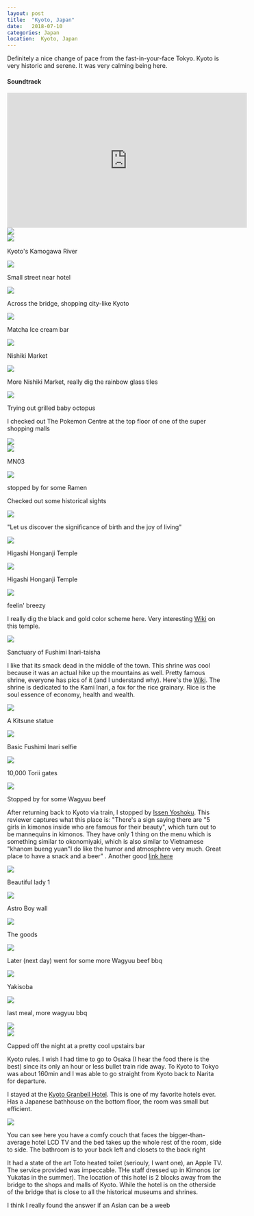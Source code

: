 ```yaml
---
layout: post
title:  "Kyoto, Japan"
date:   2018-07-10
categories: Japan
location:  Kyoto, Japan
---
```


Definitely a nice change of pace from the fast-in-your-face Tokyo. Kyoto is very historic and serene. It was very calming being here. 


<div class="center">
<h4>Soundtrack</h4>
<iframe width="560" height="315" src="https://www.youtube.com/embed/TYRDgd3Tb44" frameborder="0" allow="accelerometer; autoplay; encrypted-media; gyroscope; picture-in-picture" allowfullscreen></iframe>
</div>

<div class="post-image">
<img src="
https://lh3.googleusercontent.com/pGeEjj822zsUWbsNKjlBnaZw-ixsnIH2vjiWWqG-5TbwmKzb00oo_lwrrrz22GC4VOFHV_FW_cM-upM2Y3ZYv2gYybpGaZcEI_5KCpcGCDsaJop9Bzvx9oyIGA2Gg51B9e5bqHOoKHkA4Tc2K5oAWRtqmJK1MUAZUsQj-iwCQ9Q4qfk90ea9uoFX_3Hiwv3M2UudjZmV3d2wnopiSU8nArbG9Zg_XnkZO0jqWX71kazl1IAUWfg-DY7qpxUOeSd3HYphiR40NmjU0BeqB2UYC38VhzoNJomsIvOhU-TntkiF7anhU0S4ZA3JD0cI1k94qg-Hesb-C8cqRDxh8YTmJ-LomdbcpsF2agBeDJ6mKcqiuUqVPNGNNmPjCkDBvVNtb5_fwSJRGaCBkUV4ChJfhy6qAl7uISMltWIFv90CFr8zJR6hhoE28LF-TyID9vBnDZTeQjkahW7OeMQ9n0H3zAyMd8bvAEWzYPS6tpuvBsnDrJOz8wfTi7t27GLJRBP6nI-IbE-vaCs3as4U7BwumwuSKcsoPr1oK7FTjCydE_g5yHBaJcQB_ji_UqIayHYq637rKgQtajN0SjCUM4P-DEqiiXQx5RKl97aGsBpPKjKfqZVsOKGasZ7LMwA36Ham1lUBzRpjXCchw3WwsXQytfbgfN0Ls0hdeB98X_M8qMx0QQ_LSdG5H_VroFMYLTysQrZdflpr6ko0=w1144-h858-no"></div>


<div class="post-image">
<img src="
https://lh3.googleusercontent.com/wIOIvbIKNXxnYwEztk3ZLkGy4tPHB4aZZ9G9WUBNPC-YHhRXhXvVp6tmeUze6GHaVzmnVrumgjLEQpBp7lVoqaUmIL4FuGGfm2V1US3eTNkb0jEwRSz8R4qnISCZiJiyBCdr9ETLMdZmwyQeyZqf9JwHUTI_gFq2F1xls7U0-CdFpzWnSDBzfvPdWmMLUittad9IY5kxUjkegxtxyE5L2ptWFVZyNzkjuRlUkTTrLx81Z9DfoMC8QQ4D_OM1_qRzTapNA0AxzcW2URMikkPWWkXgIF5_3Pi3SoUi4YKlkIXkTIxoAANeGR-4sNwIgWzTubLtwUzgRod6PKoGf62x2EViG2lqHtGj0pzEMNoUflkXiZ6WjM2oAe_FbG-NT8DQBSEQxTHt51LkPvDsisDLEWtAj999-TM5E9dhWijJMPVEq995O2xAX1-gUrFIGy4j2vaE2vX_lLNWj78VCsgyIiq8py-zT7KN2qnL4KMHRF5LKH_gJdIEOxIodyHe7i6APrBVyA9OpuoQwDm8FqJR6zepDoc-kUFIcEQt1WTgMfrqlBbzK06D0lgyQNqWKinWwY6ArIAfG57y8lcAxNYOoYrJ6nAhSuiz9sMz-ZkZkaUp-Fn2E1T8IAuGhbJKRFPh3YqdAChbAZ7lTV1MVJOnQZpxbL0bQZ5elC-aaHy0aTIwBZhaueY4GSod0MDGKKVPZwq7cwjuHxzm=w1144-h858-no
">
<p class="post-image-caption">Kyoto's Kamogawa River</p></div>

<div class="post-image">
<img src="
https://lh3.googleusercontent.com/ngTC-1etyUab7dIlRPM-RZ8dzJiBFdmLQh2PCP2rRk7bjqdozjO48w0pj4RS2xqwojGKhtvp7xf1mL_R3Z1SPYPkTpfZajCuFadfcMAyWYxQRbxZnkL1rL4SSHPkvpWntXGmNo7gJNFeKxf1cNB0Za46T1nNaZnjKyvA7SHUiAR-EbPwYvv4Ne3HroyzoITIkPUCWI5S8GilTizThVsrcjFudkWR0ligF_oVyM8fvDbQ-c_uH8puujD1jpl8s6UHaJAWGJ9eVkGc2OKC4v2JyTPnqEEu695zde1OC6q2lccOOTFOiMlR-k0EgCswrrmisqaiiN7jpS9-yiFpidAUtqPWX2RJzNnYfZNQ1_MYoUHG9cfAlS5fbtkoWMit9-SIFHspDG2jkjVMA0UnZErJutUEvbRqbzs2r2XnOx4nLF_tgXqXyzI787neYCKfi0_aUfWBWLz4Xr5-HnuYKTOUASv4I6JWLdbnFmK8HZORfNCfKgfSSGm4KXxDRo1zEPLJC4O6beooCgWN-xIqqwr-BmoI2aSndeUAzj7urzGEvfOVcfIS13pCVXzmkxR7Xw6ses6s1LArv92vC0VcA_NbkwIdMrHxtIcU9h2jxVheJbT1BykMwpigoO8WT0dSiVzI8FiM1Va3-Z4Z2y8YDDkXerSpfO-7hNRC-9oGHfV9F3B1p0jdXONfUEPrjtXCRaVLx7dqOel1wZwB=w1144-h1526-no
">
<p class="post-image-caption">Small street near hotel</p></div>


<div class="post-image">
<img src="
https://lh3.googleusercontent.com/uSCRM18SHDTEggdqURaJB2Tdx5MQtdmashqkJBObZbY40K0Lo6eY5owXteui1FD46vePHrOSHUTFBx-oIPrE1tAyKwBSgJ6azFAfctTXz0UOIkRII-GoXIAm5GNCOE412-GpFbq6KMWqnYGchwxxu4zs-aW9mUkjf6W99Z5_EBFHByUQ3rulqy-0nd5m4PZYDA4Q6U--iHkvq8x_I5rChtxuU4PA2iiF8pLHdCbSdhcshn00YXde4321LCKkCTWZCvu0bkpMh4oRqyNZvWbtC1mOlROw3jBVTC9brFOGTaGevTtIpYBL1rcIUq6pEB6sHfAhS0jDwXJKM-5lZyR7ehqOsQrB_xdmnqfpYchoj119dphW6d0ZSTpBCuVr_w801VfDe-cSsD9BNVZPl3AeYKdDUDVMVjlvFwrWYBgHBvz0X6269NyxClpCNRDcE_aeCHXduCF8D35nPXUAXF-03ZU89GCINnunc6H5eFJpYetv6EwY9f3YALL2ncSgltFZ3dH4GvgxB76jl6eXrYtuiGzhtGif4Iqv_xtd-6xQ2rgVn8E2z2cgmxFKtnG5PZnqYvNqwg9T4cj6ptbJNBnvYRrw74gOHmW3PqkwavaxJutZ0pjtYAnYf052qBUu_V6MFb0lEb7Q-4MoYMZBSYj8nmxLiEOQ7fhIniBtNxXE7rQW-6bVAh1GOafczPOyzMwvcMSMmrLi23eG=w1144-h858-no
">
<p class="post-image-caption">Across the bridge, shopping city-like Kyoto</p></div>

<div class="post-image">
<img src="
https://lh3.googleusercontent.com/Ve-yyhQgJ5QBk5acjZkHN2xqoqyjaE8wnYBLZqSD60w6KwjqEH5C70MdILuHq7hCQIrUbySup456eROiaabz-0GZktv400egzvGUFpuziQq7GyZYgoou47Razm_jUbQiQKkP5F_TFh5GnGTsD62RSTLvq6B0YYqTCIH2nbHrPURRniQ3v48Bzmq5j3vFSqF7dBcpHX7WpXdbCTHho3wX24H0KdJijTjfsR4QrGO_rIilwe5WWvKT40tLiOCWZJIKmDqNTnz-RY_QLf7hBpUPp4ms4vt2NOP885ybfJZZL63Db0RdwLcHW2Mfbg02g7WoTBQoGkuDcZEKld_9hjjXIw3XoMCh1_CGOAa4wYYKS0XhiCeezmDJN8Lvaia8gS7fMC70haYKv-As9lyxEIYizJDjkCNmMZBJB8CQwK-iTZwVkFsggVgu22JTbs0Cfy8BKmrjKJBhKaPqXNVgwOecWP62oo0E44TZScvWc3WMK8IlVuo7Ab-N_dGDHlIf6QTFU9fiohJqCZ0nq-raXnwQMQch4zeANMQhNe09sjk17_udVHSGx9aOk8V6HLYIntnDd3jwXFR3JFKQIJT4OMoe_q1CQ3YkSzaCRdOn2DCoxXHw5Nu5-bfLTXtQvkhpyoaHO8o5FIj4fvCXnKJLd36Gmdva097OKST_dQW0FpCDO7wWxK80HOJJAIoIFDHQ0bpCbApRf9lmPMtf=w1144-h1526-no">
<p class="post-image-caption">Matcha Ice cream bar</p></div>


<div class="post-image">
<img src="
https://lh3.googleusercontent.com/_5765UYkcoN23wugl2V_QcWihQojrkEpWQHBqoaA_YsQN8yKvfeuuRpJRUkmAlhaPgsULRyCJXUdOafd-yeAxb30xPUMFzbC2KigpSDhzA2uHgd8ViLTJfXU8wpWfN5sc_QkUB3WtIVNf22hzzFJrFTXMKy2wlRTaT5vWo9z8phW3p7FrJXZgYZvkMlfIRLbVdrR9a3tMNhat5JwH4hKEe0brMnSp7xPO3IiR7kfFpddvhup1wIBHSVwe3ib5wHvoo6kOrR-Y54kAxvmbmtIrWuEBDc9VtRfxrEHT4EzQPd_WO9cXXwaP9HShI1QabAmd36RvY0nuKkaP_BIr2ovhMrbJHftHUlorETjOxQN1MgWLq-wQYimJiTfcFR7sHYy_r4O7M7gKmcWfWS6o1lUcIWiw48MGH21GYGA9NH--2v29nGncxV0MIj_4h9Lp0vGaur6x6iL-yiBrc8DaVCVGuQCJJEyBaUyXBOYujVgI28-j_H9qR2zwZ6uJs8iCNc_KRplbhjz6XTDgNqyhhlZcM06KS1GMzMh94rK1sz_YiFnZG6cYizxKn_i3-d_YWBAMKpM10FEO6CaoAoqRidt0H4RBwTUe_BzrRkmap4Ma82NavWWII9wKiDH0hwsCmdwfzMLHzhzCR862y5eTQS2MYx9SUSP0yy_224gAIoit0BqKv7OZBAl3Datfc-Y_fKkDUaQhnjZk_20=w1144-h1526-no
">
<p class="post-image-caption">Nishiki Market</p></div>

<div class="post-image">
<img src="
https://lh3.googleusercontent.com/hoQ6Uh5Zd9TexravDlp9-SyPVNTK9rz-i9VUf4CJZ195uMMYhmIfpuROoJMClDhEnm-M2Z4lD3bQRU62nJhS-O3FBbBeqRknZkMrqDa6x7wv3ayetoKvPXwuMv2Kx2MHTMh8eQuYfYTsPydnoH0LYcVqyNJWEplX40dImMDwqwqemHppsj372aWLkyLJxrWYLs1Cnv8A7VvBRCQGpk_4Hkm01uoudCMW_fjz_hITa-ikLZm6HIFv9gy_ky1LxNEA6MfuzSh9M4eAP1xtvXIrJf4Ken-bDsGft7-hcwjnDsa2_muQ4EpssvlrWByejFrKjHdfzvY-8l9NLvvIYFUk5ziijvU8sFmIrF5QCnYSBko0sDA66uTSFnDcvzUZvrFTe0qCZG03nH0aqRYXsAl4f4CfQNKXZO6wm2hFUL1L173T2sZce5rWUefvmqlBJAVGxQpa1My-9QSnS-fGyvL9TbstvspbX5DR1ie1CJhJ2Qty9sgGCWNwM6_ad30cg0X4x4u_TpdQml7WNGT4k6zcZyi6bOKDnvxDQJ6A8vCxCCohbSr8noQxJ3-OUo615wC2SweHveVWYSrjMBpAvGeCTOYWTobKbYHUJstSkK6oB_YCptDWMnOU4IvkpFYWNT7mdO5lS4QVH-6HOB570LlB4Ppxh5-Wt5Ugy2_WFWXCjF7nqLwY21mr8jg7BRw2CS00wfNJLttpebdd=w1144-h1526-no
">
<p class="post-image-caption">More Nishiki Market, really dig the rainbow glass tiles</p>
</div>

<div class="post-image">
<img src="
https://lh3.googleusercontent.com/5bjx879orTM_geBY7NzM56KmPj0LlPH8lr5hBUMSG6bS-33IzmGbMX_yFPAABPziAOzvSMi7JTjXxWx8Rhxa4sYtIRB66iAaw2TPA_DFqFLU_3Esh8Y27Ug-a0bL-z6BZzNUUt8Td4xkyPQ14Aa6ifU-5Lg-MmqtgkwSTugiqH1TTki4AtKgPrDf_rfIa59awMhguUsJIaaqHRjRRLUCQYDb2ivPZJ8QNpiu8rZ7UYparxx6tCEcA5Cn61XxuXRqcnzrZ_XszPiW_ueMmQq98RjAINI7zwgug3HQ5Gg4dOYiTFhsC9fStD-iGoeJKDuRH3ButxnC_mZUXMs0cWoADUWX3_7FHuxvhIgSfpjJE9R2c3HNLtFL7vUM_TRByQSzHEfs_884bDiH5O2_l63XOJfq_EZtZ-u8fDw3yAp7eEJt_xbkDsgudeWFCCArrvSDYHXklWVnQqPBdNJJwv3ea64UF25VDuSbpeoYe3lySAj57bNS-RFS5LJHgFcNrplhEzIMj_c9OE8aoPCeVBrF9J-XrWhduSSLIRyOlq9JN0m2UlbzurtfFIT1AjFnF3YZJa5qseDs3PwDcpOCeXIKchCTtuUe4_PIDm6Oj3O2dETyQw_bwSqXcHchuqQ4b4mNyEfCJ-YY0G-cGIDucLj1r154lC7_AF9JY_syRZxGvm5T5YxJ7RkZb9m40irhgLe52LXsSTz2nUm-=w1144-h1526-no
">
<p class="post-image-caption">Trying out grilled baby octopus</p>
</div>


<p>I checked out The Pokemon Centre at the top floor of one of the super shopping malls</p>
<div class="post-image">
<img src="
https://lh3.googleusercontent.com/60vRQdvihGzamY4u0YAI0IyiUtiC7Us7e1NriQc5TqbtOk6f8-gKdv1qK-xUrZBT6UHbGsxbHijtGMPS9iQVHSrlYFy2zaXp3CnGCs_0F1BhaSQtC1B6pgpoqkHJbG7YxhBY9xLxCkFHFoYK7sp5p_krtqIkhRbs1BiqT23I8tH4f3jcYIhIRUCHXtRBmR1IyvtQCvZ9fJbaUY59cgrXXU_w12g-XLcq0TTE3EeGVxj2AoUNVfaKzpa8J6MRZBnB0w_tLNzC9ogefhExrZLO0oPbsFbMBhCie94jgOLKjlA51TKHYIKgXKd24Jja-852_NyKpG0IGbg25L7MJtlWCa4s0tNrZz1tWoD9T7UtJ14a89BoPNBfDK16EnElbAUCB_amVzuxiu8AfWP2gmtGobxnMwJsw8RyjHsOvz3sRLNwVc77lIgtkjIGMkHI3RLB74C8GJIgxSJ2nAilMdVBgQfLTFgnE9GhYMKn8C7HPxgFIy6InRBRoqQ0AfBEBm3SVhyz2C6Tq_GwZ99dj1_HqBf05b9BLcWitH4gu0hDfGy83NM3P-lACABs4kqB73SJWBHt7X_sWz5_HfAKp8lRUA3aKh7nWTdYIJtwNrIqTiFSt9AUQHXtBritqFk6AkwLCBWAENYCQAWpOyUVJxLVqhHdN8jcBM3wbhxLIPH_1Da0XLvAEvn8ib17bMcilCTL9wnazD48iP44=w1144-h858-no
">
</div>


<div class="post-image">
<img src="
https://lh3.googleusercontent.com/ABWBVpkJnyE4VaqIretYfg6pq8lM89zs7ax4Bb-zfGLfv4FmBu4_kMG2SrCvbRRDOiam_KM5LTv76ggB_51KjWb7jwx6GubSkS2pheAgBS4sT1Wdou-0y211YS-Uj9ROCZ9wcVt4eCCTyD_LKcPLkAwHv8yUtpah03YX61DPRfyb3Ri-nmWvitGIgf_oBTLA5inNLatNQwrNdgL9GeHglKOx8xXu5CeomeXo6F39UsvCAief5l9Fz9WRftCGCAeCQzuBIDd77JGFKcAO7SMkfVmCfEbia3Cype8UY2Hf4Xy1zNtZV2-jEzviWx9Yo-WADPsSxDxDhkHeLe-QuSOFXINqKuQEIPwcSTQp-_VmBiCFf8twDXjoBLDqQgoAq-SJ_gFedY4LEIEEVDmtUE8-Aau8Bs7rTIhOGIeh8PRVhRrusZyQhP2nJVu_gPw6aN-08WItnPsNZcJ4DfoPugVk34o-h1OEatAmpqL3par24tmbHyoQyp8KYbsk8lHyKb-dNttst8KoIwwdJZxtP3aeeamfbT1TTpL4TtWPOmTJz_kyJzTszJkJmoFMbvl0EkpHS539-QdRGLn4vJhA0GATL0fciqnXAJrhXQVez8rN66fq-BgHRrjjtG87ISSSiKOK-DDo5vkexn8yK6JixqS6LvtPd2g65bTnTnsRGRpaPZ4eu-4gUXWxAJs6acn61yvqupmt2SFl2Gw8=w1144-h1526-no
">
<p class="post-image-caption">MN03</p></div>


<div class="post-image">
<img src="
https://lh3.googleusercontent.com/vgPTBVkmLRqtk_-19yy2W4LVmaEV2q94IcGgDphgL1MMg7T2r6-CBlIms39I8rL8O1Ne8LYGU0Z8BQ1VjgJ_qiy2AtZ8UYjayMY5JPGrQwct8qYCTf4KQ-rZOIscOP7WOhI8-Xqjis5wITudylIDbU0UsuPtmCju8FMgLI9ZxpHAZ_olVMgxPGDdXPxDV4GxnYggHc9-cXClgix-r2Da3BsMCzvdckvz7DbiQlM-g4en038TNAsJ_muYIx_UzDleolcbEa14IZgnGaq9XLfJuJFyMx0dqcpTSuzVMtJO8cEtA2MfaZy4kHKBcA79qeqDV39yXcTYrTvc7xHkixFj7leDqjqACsCxm_oCTTGqK-V9oHBSsx_GUksIOx6zFS6o3KGafdLAeHi73NjzJMcmxqp9z-LYss1urXmMZjoLMbQdXPsNpZ26WTH2IxTBkJb1rOcwppDj1oxsb4mzZY-eHBF7HknFqNPK4bml1VRkwcn5C8dp8K3BchzW2Ah9Be8E9w-BgB29te71INJ-gEybEULHyeb00SidKqSax6o9wZ_NVnhFgQaicKDTpEVsha7uNUXc_EX7fnbMQYkVZ7WIJOOqMmGEkvuV1xbKqCWKj8RB5uqmQAdTQcIH8CiMwiEiOmMwvjHBUzvWHzn6G-kLM1iOt7j8nqUDmR1y8eLOyL8AOU6BMgrKc9gWQXtcBEoLB0MoCSJ9QZVo=w1144-h858-no
">
<p class="post-image-caption">stopped by for some Ramen</p></div>

<p>Checked out some historical sights</p>

<div class="post-image">
<img src="
https://lh3.googleusercontent.com/dTixxhh2wni6nTra8UOtSbLclUpCzEtXmYmUXO4eZZnuiFVv9vaIp0qoVwsXG9H0-nWWWEJ9pE-LWAAC_HVL-9Zj7WBK164Z-lSwnwFZPz0Q8C_SheForj6EeUjl3h5QMb9wnpXxVyupMCj3iyw9wT4JfM57OepzmfgQ9HNdcdmEY1G85npdRcxD7SrfQ3lwHYbNlxY7y0luc_8QUJvUbWUK-NWt84_l_o8TzpYkHIPI6YDXRjysyTZIt3OWeBN6lhTEGkH9JOpK1Of0bB1Cv4FzPZlHBrLdvlqpEV-LN_VUJIM160GdT3d91ZuQmwTyjefhTO13Res8n9Jao3rxhBW0q9kSz7pVPVUC8thgaTB77Eu2niSR49lSTFS8d0MG0DZ3oyUfvIwDqaok91luwVMOs06uS1flQaIi_d95SEHn1wLRvSarEOgFGy4rCd5GCb-71zHgaVpk7e5ZLW_pfw-MFWTDgNPQ2CQEPKGS61JsKef198ROiR5UFrveakdcX4F-8-9vuS8n7mhrbknQopqvykj7oa0Xnhioc8rVAekZIBOcEKMFDaxvMqubFygFI1tFKEaWn1hOY5kMhuFi6HpUHYuOdFikY04_YILMNWfCKdEsxhnOcMXqd1lpZcTy1u_vdtPhuVOh80XGWArC9iHBductD8BQcZrAttjadwCEh0d5CFsoDhDouqPuLX3YhxT8h5I9ai7f=w1144-h858-no
">
<p class="post-image-caption">"Let us discover the significance of birth and the joy of living"</p></div>
<div class="post-image">
<img src="
https://lh3.googleusercontent.com/r7eE7VpugqmtEO3oKQm_Z42LOkLVSI8GTsRLM6Fkw-k6_KuxFhOUsKaTxqqAAMjMVdJ6rNDqAracy_luKQphF3K8ZEygdo3yg3_Z1EXrXVIw-V20fQ_Z8C6LVjyDDLD3951VsDD9WOglXxjR6Rq8bbuVsEtLhjXzkoGjM9_4tmXjOwpjFmbMpzzGzYvle0Ba5iNXnOfWBknBvOTCQDqd04Nhu8quBNqsKocPVwjos_Hu58oin9zdcux-7daDTsZrRvqFoI3Mqn5apywdJ_ZOZmtu-iHCSer4SNyQpSTJbhwsxR2d3YeZfrlY6NGPzvOzQcd_umAaTuaC1xdK9dBTHrNans5cCdPmUTL7PfyK_ydUYiror6mN5Fxien7qY1E_yt9_WS1OZ8Q9UBA7iKNYFRl2MF2SNbNNj9OYV0mwRYgiGlYTmFbx6J2I47PAAReY9xRg4zn9ssb4uLuKhF1dvUp5Un5RLMy3keFByfjVR7WRw9E73MxuZdFmOcEDLjztxTcX0oYB2guF91KqBTbBkzD4-T2h70yTqcwHojNUjlMP3JU-yO8YSCjX75ENZhEeixBltigTuZzd_InhkwA6lAG2KhGCAsbQZHH2ppb9z9V3Wm5hkaPqJOLdSgbspdt2m2jU83i4CdQPq2IsAq5_v9_03YBfzDOAbMjQl1oUSmc09W-rW6QddPK8QI-dD4Me37Gh4RUtbNWB=w1144-h858-no
">
<p class="post-image-caption">Higashi Honganji Temple</p></div>


<div class="post-image">
<img src="
https://lh3.googleusercontent.com/Z1_4rpNsUxx7fpfDShatUSCMBIjtx_t__hjA982JZgcmm5kBfo4bsPbcDN_ntG2Rv3TDHsZq1SFqmu72y-0riNZ7xEpubzm9YOqQ10ZA_e87JpPf9TWK53Uxy58qkDt4NZcSFHDmxI7_I-E-cY1BOj5st-VV-RdUmM7F4RdyqrDtZLJLttpguyWHzC4nmLs9Bp9HRztO8xBKvBWxI4BCDfPKSCcZydicpK1-Y_ozx0nYFjYKVD83L5yOo_JlDKu5MY_hY8AnZKM75QZrq5ENE9nMFoSXhA7X7Izt2uBhHvfbkONKaatXCWEzo4Gq9-TxTnhx6_PSBP9zCj_evQwBqN_XoIWOVKmfkRFxcAs9Wo54uH1ncKc2XHY_qxcwWi65v9gbOv111yyWnWR-x1_H05Gagx-giTi01XoqrZsUBSGd5iLnwjQPv49oKi413Df914H7OsWCdtSbGq7SJPbVLFG4Q6-894JGO14akA5oH_ivjEoMzNlQfoHEILW8Co319ViXP6TT_wXFYlhZhBUT0AWMvqE8Ws3ly7YShwg-ff0B4EqknaCDZNE7A_DlKWYX2GjqJms1yR8CYBBbfYfSCV8jn0HJXGsa7H_nlLvBVNyBJsWNbYnfM5isDbgflntrQ2wVBqr2Cf4oyLOrRTHElG6OlyAuNDpvV45AJs2TTtNwCinSyanhWS5AbdELyw7Vg2h9CrZOcavx=w1144-h858-no
">
<p class="post-image-caption">Higashi Honganji Temple</p></div>


<div class="post-image">
<img src="
https://lh3.googleusercontent.com/r_l4We-TZtbC5gkSpMMnMjxJLDsyKHOX9uPr-69JgqUjyPFqdkf3C4aKhU4WfSPusCW7hF6IvqEr4yhcHQBOS8GswFFcXdv8uqExvUBZHSnRobcdNaaZQPXoaa-VNFwNAK01UYhUZiSWQ_VVwWy1_5A8na0SFrIrsn8l-osJRZxcjM0-TCGcyAID7piJFLhM6sRqCDa82nHOC_zIN_h9osEcfmlqzliALuqqIQGxMmHypPanaXteORn4_4LtD6YWtX0GsEHLxI4bt0odnHu9RJ3kDyj7kJG47al210289leZhaY2yWh8A0gWCTgvYuRYMMwB1stLhAXXv9AMVD1HtfFEfQqAjLEwoF1i7e0o-hefC-t-mylFC5ewSQ82bEdUe7Vf8UHjzHxLGx1dnwP-WyVFEQoZSaaPzmm5ZI2HZHWgaoAXpcvFABPu6oNwDpYBD1ILcJfi25kOz_YV0M0t2niM2QLpIPFjPX8XdDacWuVrv-X5DeHDA9dSsT1bO_DNbu1gM152zDN0rmIrb6b_lUyAq8N_8Z5eqahQXDNsw69HiWaUFODrG7nWZ7UiXhIjB6e5odIBiUfe7BfIQs062XarwiSXp0NIaz7y4qfnbTy5_NJcmY-NQkmanQKhmldnVyyiEjWxdABJOmsp54dUkflQgZqairfJMZAuzM0kJNS7VmEgssWFpoHbiaLFd-ntC5l8aREUs-KI=w1144-h1526-no
">
<p class="post-image-caption">feelin' breezy</p></div>

<p>I really dig the black and gold color scheme here. Very interesting <a href="https://en.wikipedia.org/wiki/Higashi_Hongan-ji">Wiki</a> on this temple.</p>




<div class="post-image">
<img src="
https://lh3.googleusercontent.com/ng_FMWqHAMyvtLJjOjn-aUFXrsVkwW_QOiF2zatxDtwml9iFFhCbxpnmhN4mpJl8cUCMvPXNIJR7eEw9vRv1PUCsgd0XmP1VFvkq1LNQGess4nYBuNk-PSHqe875kgh6NYPC-ASNYb-5EWCAc74jin2-j92spePTjfjkCwBvafZnEZ-ubPFOvRjRsEMVuRPOQss8uVV8zdikMeXmglUhAXJ5NWHzS5HUDvmEZfzIWK0jf4yXYjqB-TLzWOysUq2voaP84xeDOOAAX2bxFuzJ5mAETL5xV_BDgfsydsEObaKTJQWCpsPpSfRCjaYb3mh_tqRJFHrUDo1H-pd9efLwKovmnBD1629cfkgoJ1tFdHn1hDX8NDtj_q3-rE-NGqqO-psBxcdaBg9q9Ncnq-Xw_mgYXZ0Ue9j6KYp7eZ0oD-KlcOqi4SipnzA_xJwR9HZ5CiZlHfWVE0_0luj0ut7Dc7Ogy8ZELbM93CuHB2r3zT5uZK-GkwFClwc60GvSxmU2P6R2CO2ICmx4-tkTES4yV90KCtteOpvOgSlk77QcGUQ_KPqQZimc750c_jQzydPtePCX2S6ySHaEHWf9vUKVz7o7MZv91yOnlSkWMM0hLvln0EmKO2xep7aREmLOrbvrt_uuoimMpKO1Zz0-gssU_nPkgxKDoJC7722YIVBUXXML0mryp8-2XvTN272NFHMNBAuZz6a-wbg5=w1144-h858-no
">
<p class="post-image-caption">Sanctuary of Fushimi Inari-taisha</p></div>

<p>I like that its smack dead in the middle of the town. This shrine was cool because it was an actual hike up the mountains as well. Pretty famous shrine, everyone has pics of it (and I understand why). Here's the <a href="https://en.wikipedia.org/wiki/Fushimi_Inari-taisha">Wiki</a>. The shrine is dedicated to the Kami Inari, a fox for the rice grainary. Rice is the soul essence of economy, health and wealth.</p>

<div class="post-image">
<img src="
https://lh3.googleusercontent.com/LuwNE3dIma7xviiUSieiS0daT2gg0TKjMWdkVYkNuNfR1AhfRMNXo9102159WjbeU4gFzINMB2mq2N-Rteeu3gKDMbFCvMgqjWpLLjMtPgBN-hQuYMAQkFnZER-jZ_ArJzfVZYaKjIQx23flOoR6mhwaRRSKu1ewUCDrzRs05ltoD_Wymphc7Bdbw5JuMLDy1Xq-I4xY-HsGdhyiwn6tdwzcTpwVR0MXJaWbkfxoVAbP-TNFeeRxfXqVrNjQMFez-K5Z22VK2X4fil-oxIlU_uvqs7wW6qwcSfUO56B8kr7pkKkpbbKJ3pn9clsE0jAu4ql9VUuFt7lJGnhbKdPx7v8llNOG1RCy3p7fobMFNHMrvngf1oKOezmLU-9aMc44lLQoShsTeO-q2KxxMWaTYRvCgw03F7WB-MCCNRL1_ypGJk6ePvv6CDWK13GTQ_NHOjprmbwDEeamr51dl2FrSbMYszNHrLZH8K77IXx7Q0cHQWuCY7NJdYsuwrwsgml8vjIjmgSKTNR00gIS04ZZd9Tsq6bSK7IeOhX-9YWWMAOGI38joMZe4cdvvXV9qngHtLyv87viBqsNowjRaAEwICZIT7yCcgrTADlpP49RSQVlWOYF7GO3Fam9lPMmYRJpYNpw393tn3ZcKp_fXyHfuE0CLRs3U7uGSpRkMsQXjhldP1Ny8CaD7qsrPxczNZaN4ub5EpWw0x8U=w1144-h858-no
">
<p class="post-image-caption">A Kitsune statue</p></div>


<div class="post-image">
<img src="
https://lh3.googleusercontent.com/mkUa-YdkHU8ow_zlTtHZSi83L-TBcaln7vQqf7Wtq54dsd0Jo7Utnn_hZ7WlBhu1SIs2IkB6uqjSz97LCdaXUk8xJ4aCtptxe0uWOQrpQYpNISdDH_e3UT0n6g7t0iht_yYZ3YfvhnvFayjT6FW8v1I796We6Yh_lCrXoNROIxQtNBo08O8xEzB4KxqKxORsaNtvltOJIZtTt-OJd95N7Eb5hs5vMvELTEtIwW8h5JUWzDomKx-mtc8aolrRGrPK5aluWJjzRlEI92TGqalZ0MCJSJTKywCdvs3T-5Jgb7N65HfveUQka5An92kgEj6WfgzhyomYWtu7Lp9cZIgPPTg1SD-HiC2FVXw28scBIDejcgFrzPXAst7p0s8w_t6B4nACw-t181vmFBj8ylo3aYwJ8hK_2rGj83xvSAuQ1pCnWM5CkSmHLfdMZLfoQmVKRSvaADBfQAsJvLaJ1gP-LeUUkenj4rGJbyIjgUth7ttt4ALDF9Debrubtxz4SHhz1T29CmcoU_Sr4EI7kJmjTCKCUok5UTbIzGmG21xWTx1Tf8g81T-a80dt4sHLfnIiV2EwBDM5t29_aiY7jsQkjg1qKUGJ7nKvFs33cVXO5YGxrlJQhSl6LiRvLTqHURQ8qsBTpY80FdrgCigg7Gxqa8AjroeCHSW5fPXNF8E-k6W0_FITcS7RRzduPOBOE2oNPOqeftscPtLf=w1144-h1526-no
">
<p class="post-image-caption">Basic Fushimi Inari selfie</p></div>


<div class="post-image">
<img src="
https://lh3.googleusercontent.com/4rI750EBU-o1UWxmtthxrfwdoaRSymBoc-s9CGp5IqnWeV6L9hil9_k03_egQlnIhrHOeInO9k9rYlnkoD6u5q1_0evpZlCAk9zyvTyjEX42JV5oNFS_RtNiTgarYBn1gAh_W1NNhw-x4oIhOn_GPgnhCgbMrWSaKkCG5GVXxEMvVlpT8DqDaK7kq9KITXa-kp60AyMtVYsxF2P9dzmHycpJE4DffT7DQ8zZ4Lnoghdp7TzG6exuyVbw9E-UNpC3C8GjHaLD3Z6jYfbW3Fezw-_8V0rXyYnUrNGpqLma_-AdCjFOKJgJ-wcr7nAaopqTDDgJ9xggQvdxtA6zsk1ny4s75S36xjl-G-AFdloq0vizTmwB5YhvD-u9iCjawXZxOU3EXEdm1Mc882QzrHC96yy3Ll5bJW66Ojdx6AwE-ZleGu7MIMAHOw9BoXDCBU2zGt_zIYp0bClxrCYFKPWDpHVnrtXoZ13c7g0wbVphJruEHMFE3ND2XVyM8sMXTzcUJCM67DpVRqOCp3nSJMB6goJm7xY_gYVhkjoA4pDOG6vi-4o2wtLIGJ0r5gZxU7ojv9yGgmmrNWiZu3jKPwwxAjiTwEfT2irdFEqggEEoDSgzpCeOmSZKnCXRRwy6F68nhTjFdQw75EzfptrjB0RXdTrKxq0efJiOf8kOwF7qBvAoYxR6a2G6YDUmo6OEghjZa00z91sZ8A2Y=w1144-h858-no
">
<p class="post-image-caption">10,000 Torii gates</p></div>



<div class="post-image">
<img src="
https://lh3.googleusercontent.com/8stACNYkyn6YQOpNNDipGUUj2US0SGWmdk_nHGEzGsuatUf73DKsYPtEX7lR_19xIhN_oY3tbRlGX-eqTjnGY4OINZArigwbBuEd9ovrhL5el9XHoy6waZ2mqVJarWmBIVW5xnsLRe5Lv3GASZ90OnBoXPNTyGM4aEaNcHqN7PjlLZw0B0e-IXo6t-aYMAdc88g_nSVktIZuyelrE4O6v0fuWKNUU9rqz0DjHUkg7EMQYdajrSBU8uEuhsQxrvPosAq5OuFwJT1WuAJLrkVHB88SulfEshnsvJvNGx6OxteST1a-IB3-jjwNj1U38SDZMGt1zaangp5pJIlbRF4JwfyY3F4ui94iBdqknKOwi_PqbzIFpz1b5DCM5Nj24ldDdZbUaCWBkdDZH6bY6DqmXwAiAugfBbulT8FtLMyGw3ILGjB1KMhEzKX02OzecdPlNZnFmmlxLsO7Vfd9iGDlwx7yEstXkbZHneVsLRGhLgLcbxJONgaKfE9vqJv6rvRVsvV7uqtCNJkxGhI7n_4vMXK1erEF8_PdZB1LZ4jzwh_tXsh0CtHvD9nrJ9EFE-n7a3gBaItUpstm0jRXP50CiD_uywkUsHZH7aht_rPYuhBmd46ylTFtnKm-6xpn7JzXSxYc2Dr_-lcWv3rJTwsuwnzMUmooIewwxSRYSJHsj3QR3jpvzFQVx4TkmgBfYL2FWKgts4ecHIP3=w1144-h858-no
">
<p class="post-image-caption">Stopped by for some Wagyuu beef</p></div>


<p>After returning back to Kyoto via train, I stopped by <a href="https://www.tripadvisor.com/ShowUserReviews-g298564-d1172468-r322573931-Issen_Yoshoku-Kyoto_Kyoto_Prefecture_Kinki.html">Issen Yoshoku</a>. This reviewer captures what this place is: "There's a sign saying there are "5 girls in kimonos inside who are famous for their beauty", which turn out to be mannequins in kimonos. They have only 1 thing on the menu which is something similar to okonomiyaki, which is also similar to Vietnamese "khanom bueng yuan"I do like the humor and atmosphere very much. Great place to have a snack and a beer" . Another good <a href="https://soranews24.com/2014/11/05/kyoto-restaurant-only-sells-one-dish-features-mannequins-and-gets-rave-reviews/">link here</a>


<div class="post-image">
<img src="
https://lh3.googleusercontent.com/73deITC7VSJ0Oq8KvmHnI8cqmCoFdXr6xCe43w6bho_eaSFUPNGXMLnoacF1igRwofkvcsBq7WU1Uz4esXlithf8MLD7114WFKuSxNEFTb3D0Zvp0DS2HWiAAJJNisBqvC5YwglDupJ0HqWZVUzNDfDG0mUhs7S5hsACM1Rwr1Gzq31nHETarMINIQXgSrCKI3S4Gz21Rg-Bbh6pkeX5BpdDqvLOQR-lJdB_X0L2Y75MG4WHOMyAE84k6NT2I8idqhfS8sCeZId81mX6mil3ylhU4HuYVqYDBuijJttK7bqtb0hrPuG2MN8cnI7l2FxZQoGmTDp170CJMGkwh7JGbfX_A5jn0IxBmYW9S3GiBgRFKxruBaaMOUskqB2g4TfSp_bciDfjFa9SFU9ExvUwdXh3P5J7lv-kcBaZIWxN9O__FWnq712Pg1RQbIr4MokzhM5RlXEsieXtHJtMIBRcoSrhCf3VJ2sj7yLg2ntPWUm4t8csLKm3KsnoxhL-WkSEeqD3fUNmEzwO5U_SVDnda3720fCRCdXIbffggzoPMPpkffYIgxxlmBl2XSyGH7z5j04BEnl7Z_t0mJvFWDU14EnVXw7007tUfIsBHAp3KxkyBrFgS_yZrqOCaRd0CRd-TWCFx9nI1nJon9NAkNvwWrlrNTz8oj-LyR8ejaH-6OfoldDH18dS2OqadjdRLqKHBXzDMURewbXn=w1144-h858-no
">
<p class="post-image-caption">Beautiful lady 1</p></div>

<div class="post-image">
<img src="
https://lh3.googleusercontent.com/ZIPeb22mfm3r2slNR0HS776Cz-AUgGC6RnJiriwrg4TRlePS63CFlCq1hjLMjwfxfLpUq0Lhkr5xw9IOTUZpMIqUnvI4mFfHo259t64I2tfNeSNG5bSjy0w52HguDoIhnC5YkNBY-ZOSpF4myrWGQCQcmHKzI0eCIaO_V9GQomp-UJqGQtpkhpDXnHPtMSJmOmK9BcETH43Qj3jKyHMUaEhhk8RtMj6PmL0Kf-wu6mg4WIVzIyyRxN7ioUQuzpBzjVdfQdBbcpzfUKeHYlzy1QZHhUP6EufjC6AY7njZ3MCjWrM_sVjQ5QBJPhnlRsy2oeKKOAQMvXsO0JP2LM3PxtZ_s8scBOhhNo20azecIhUlOL_hWop_tR9d5-uhx-IhRFJdkO8LHGwUuU03M3yXrDuFQtlEp2UgoMbUaDJzCTSctOzKYSyKWhw4kJ4kMXLxXKz3xB7PXhOQmm1NBgqAF0u4xl5rk-A-UWvZnZW3jza68eNGtqPYlU4sPBZ2puOxcc_y_r1Q73GZyNw9ezP8zvzPbjpEtKIMgqlkkrRQIA9A-kJ3bK9btBg-wrXe69GlEaDavm_rVtVWqFl5zDbjEx1Beo0Z2M8nCkFUpiD0kx4QvxRfJhPs4BFRnfbqurSpMW-EIZodkUsj4VndTdGgXQNwCbzPuh9sPslGz4kLhYpnArKZqzdOJOiYnSsus9dhIjPY2CoGGAZ2=w1144-h858-no
">
<p class="post-image-caption">Astro Boy wall</p></div>


<div class="post-image">
<img src="
https://lh3.googleusercontent.com/sPwA0iP5XM0HqKUFaZ-8fHdAVFCuw6qNdyaTRJUOGF8kfRhb4MH6gE2XJmXu_6GHwEwUphtFvChlBdnlZji9IGcQtF-x1FHU0Xbn3pmmF5xlO4aMj1B-RLZjtG37Or0xMhRON1Zv5InZxzbThXJ0FOhLRCMv-IkWi-AsC9B9dYJRj5KQ9AKWUG0QfDvXvPnN0jUwb-JOLDxb4idyxSzX82Q8LjxFQyELPcw9GthB35MrilmRu8dNWJxIBlUKw7ZYejFukSRwwZEvxjUXjxfHr7eqB2sf0hpqCCXC01WpWvG30HMqW0sxfVuTRS0uRl0BTpqCAjSa_bt3yrTSXXj44wOuk2O1xqKP4QES9-YrpP_hxOeOgnP31TEKmtW0SEBh3fWRuMkscSwK7UAXdxWdebL1Jet222lX_52gZl2yGqmngBjCG1XhN9STouqBK18NkS3BRFSnwnZvd38dsSv-R1ZV562i4vFgfgwkvAB6wkXRexG_5DGYgYfp53ULr1dMOOauwjrNu6FSEZyh0lqTt-DmAC87QgJNNyZU3u3pq_Ed1mk1F2Wx8T1UCrDf87xorFKhbt942rW6Rk-snAUgxmBIfRNlyO8V5Op1n-pKFIzz8OQvopRRnUfthbvj4XzUyU7XB5zaBiJgLGvsRYkZWZT6oBCIXuZKQBS41v-ltnvEsiMJH-qEFoKNnMzscnWMm-Kj1wjCnHzW=w1144-h858-no
">
<p class="post-image-caption">The goods</p></div>



<div class="post-image">
<img src="
https://lh3.googleusercontent.com/nutqHFDn21XGtFp1T25h5d_-CRi5M2m21cy7k8pY9GmcJf4icZmnrgzXDB651aRvOI9fuf1N7r3CcVaAxit6sKV-PBY6P12i9_rwJvCKeX_qR5XpF-U-dcEHV9JM4vjo6le5nHVMz_QcLjBnHlBbvD7DVCz48tnlj4t7Us4XygWNtvEwNxW20e019JuMccCG9iWmQtUr3fTISQXIyHrRsok2xNIoIF8JD22ekwGRpQUPEQi_875QYcXrBhiZsHxwXJnraa4t7Bq0ofz2RgS7HBKRyTtKZoGb-QDM_rdAdMIIEFsjycXarkSRPVxSSUWU1Xb6ta92zKaG5S_jfXSvXPIq40lplJcPogEw1CtoSBcA9qeKvPzq6bIWPYANWGmI07_jG_922JfZHPb3kd9tRKmBXK-Sy9l9v84MN_Ux_Ecm_FFUF42ImQk8wx9yAs6KeRvMT_BSd3RLqemU1qIO0UD6rfm61l8nVh4sT3qJ1Yg7-1rwrGMgqx4rhhmPsC7_58qcAFgAaoj8aSz33QTtD7ZC2fIIrJD0GtceDRymyB3fjYFbOgJMCE3b6CnnMdaut3uNx_NyyHcw0sGzIJlBcJBY9Oup8H-Pdl3LQSOXLly_uPWG0KSfdqPtV2wKbmkof9n2GwfdFvvp10l9cibSn_YZzBdSIptDrlS47IKwVXjlmucaqQXq96OWcZFQWxLLfKSMCGDmJEgA=w1144-h620-no
">
<p class="post-image-caption">Later (next day) went for some more Wagyuu beef bbq</p></div>


<div class="post-image">
<img src="
https://lh3.googleusercontent.com/XOAKwYjdjO8Zd_wmCv1RpqBbJ8rC66OnHR55V4pLS6_ur9BBr60x6noD18jSPYdo9u26EqO0E_1MEDKq9ZgC_ppgWykmObWtbZcKLsJEeVdsW4h1USV50rzAAkQT6EgN_PU4Y3eYJqm3S9P0IGXd-J0Hvstqe8rGDwLFbDNyzJUK2LVaKFjX5eYsG7IUAoi-oJwr2B6nr8mBEgUFVjYn5vZhHPUDnEdA2M_LLA-EaYAZvz6RUATicRF6bVhoCOltdkx8mzSI2LJKEwUHJrHgIroy8-S5iOnItWDt4Q5OVC_n1J9ESo_JqMgU-WcUUjdIJrtPtbAHxYFe9THFBONV-XKnRqmVtqrd2Rga-duW-l7QuxhviXLb81GxWWkXGrPnyatMvVzKqriTIGiPGBRxMic7sdDfCvg8f9waPQtPPMq4cUqGIrdy7MlAuLwaJzPcLUv8Ni86pSXv1jXqkbLZsyj7gDfPkUp49EzRuECTNTMhnF5u2yCeQaFRL3yMOm8-oc5ysKPml_MpbC2N0nFsPlnrraUYG3ASXKJfsV3xRhFV3Kclh8-JWkZvNUeNceljdV34nKU1mUn71AFq9DJ0kxWDUXE2hEopzk_J197Pyk9XUMlN0qxqHRTV_3NOpJ9KPkXCly3E731VpTm4RjbYxDSHp3ifJ0L8y4tUMZMeyjjnCtw-uQdJJsq1-fcSjVhB-0fyCFi5EK_S=w1144-h858-no
">
<p class="post-image-caption">Yakisoba</p></div>


<div class="post-image">
<img src="
https://lh3.googleusercontent.com/iyNAQfpHijO8Qi52bRJlibdR-I_X-ZwSg9r36Eey3fUK4sjqofSVDUB2y4AbwlAf8pNBj95ToZE1I8oOEnb3FbFD2NQUHzgwUoEvwUyNh72HRMwq3rpzJgRQeBh01faNodqJK_xU0iwplBmBj0z32AxATIEa-8jW5pvlvRnYjPhJeXJkk6GVOa7sbNS0nt2E9LBoxHfxuf2MFRLN_UGzL99IDmaKGW_j0U8icaDJY1uQpIzu5A_F2gskIEkwqWlLONVwOH2iNNrdffQudqzGcwCwhT1VRkzClp3n61JSZKGyWnRled0pxbYaKSU-fe9wHNoytrDJeglcx7m-63X_GpZlmS_Q5kmxUyK5kw0AXD_-Cow6VlCSLzfZPUQzXxoGl_xnOT-LIjX1FuI5C9uyspgg9sJon7mQ-oW39uYNgY58YQTPoDEKdxG9Bff8mJEd2-D4qpWt3yBpS8HuRhPoJOhY8DL8elJHGdI04Oztv9fpkN5FXCYe2KOHqo9LQ7Qm_LeWdrzRNsmXDQXWTT_D_WYAlcWYDGqGtYodqK-3eQQRQjg3uIvXJgVYw8YOyjj_UnkvdS1-HbY9Mg4X-pyHWki0n1CL6OanqWTV0Iy0kzlebNXuVTD_feauoRWJcL90BLQkZMJ_A1Z4OtTooEq7inOxX5KmJdvTRcEKNxda5fIzaEGKaVATDC4lxHhqQWA2spK2MqfFqYVq=w1144-h1526-no
">
<p class="post-image-caption">last meal, more wagyuu bbq</p></div>


<div class="post-image">
<img src="
https://lh3.googleusercontent.com/H12L7T1avysShsxbiEzLRgs6U8OhY5UiR9tiBCj1I8OkcK6iJ6N5j_m2-LXRqVOuog5Es_bBl0QwfCL-93GQadWP9tJ1jEPK99reGBfrg4sh4DtRbC30AYFYA6gOxG5zhCaUXm5abu0uMoOsLY0N7ihD_fQc3tqP0QszAlNJDa-ElXjnTsWtay35OvZPqWatZvkN60u7R-DG8I7knMNbA3StZ4qjoBZ9Y6XvyPAc6VTXVbBvR8J9zpz9NGn0RWG50d1-ojBP_31i_dNpF96qUsDf91q9yRhUN1Gxd1yuRrfXJ_7qCDPK_aznXANASEeerU9ghPunwOZmTaUCP5ZG4SmTYqNGbDkJgJv4pcBH9_rYf8tHFvj3duOJgUS071LfiSYMYl42noC4zGhL1GwLPKnHBwTq6MzsTRexjOyiXv_6h8rDyYK-YitGobzzveJrhF_dgsbzOBDwoHpm4uClGDYnb9ECqmIsHMj2UMnm5-4xawn5K0P4fl8JCfVKiO5-pl73KNS5rfNDSrBNKgaK8JR3V3bQyPXgCt6ENHYKgTTEQaLQ8fO1XGh5riUGuZMdgDVKFJFA3v4sTDH5OR3l1-id_oi83Pmi4YDDXECTEULYXYIl0xAdYHXxihIj2fEvLfxT9Om7JC85Mc3ENjM4qs9v8et1SRdVI2uKgXDpoc_cEQ-ZP6EnO4AWsJM1dkTeYCR6NAnjmh61=w1144-h858-no
">
</div>

<div class="post-image">
<img src="
https://lh3.googleusercontent.com/h_7JwsSjzZNwf8OYAZyNFLBuO-EoCEAZdVMManyS-xPfUFoRD_H3yB_NKu_rDROVi3-n4x_XmBWJ1oBa3cU3xSOEfX-66LAC0lbJXHvOlPJPvY921mOXMcM_uz5xU9elfjasiogvby0Xd-Zd9MmbMdd0q6FgSVh9ar-_RLEYCIyZ_FNFCRut_Ks_c6i6gOSsba1xkkjjLztWXDhT741PiImSA-cNkZuDyl82loGjejA5u7f7RzFEZhhV546Ji6fcrAsFwW64jXg-34mUy7LR1NQDll12bjkBnyd9bG5K93tB3M8rZKXQvbcCfpIx7KUAtYVkxrgmF63OmjoZ3fjATFP1BvYZDrj3cGKItw56Mew6L-k88zyLojvmOw7N-cClgnBIeCxlz4HYOIR1oFCZfvvtGjcq9r7xhgYQEgqvg_cwcUjY9zRWMgLfdb6PFm9ZT-HB6UrhfAWruiXdRZ5Qs3ZFvVmlTChby9IV7Xa9v4D-RXhM_rlkmtrWM-86Mwaa9arpIGP0HK48d8nGx-ramZAK3dh3LiNlzrP83Bra3GNYHXJB2vMtUprYb0PVWisyf4kwlhzvUstwvqvqZ4VAE8jAm792aHN1-BOH8-0H3G1EQ0GBb0sVtTO9KbXfQJX23mPThP073zBbyDQDfnJM5F1Hk6T9kd_dmVGxBSwkrYwVZScCmAtPxHs4nj1mngHRob82UAFLJxI4=w1144-h858-no
">
<p class="post-image-caption">Capped off the night at a pretty cool upstairs bar</p></div>






<p>Kyoto rules. I wish I had time to go to Osaka (I hear the food there is the best) since its only an hour or less bullet train ride away. To Kyoto to Tokyo was about 160min and I was able to go straight from Kyoto back to Narita for departure.






I stayed at the <a href="https://www.booking.com/hotel/jp/jing-du-guranberuhoteru-kyoto12.html?aid=304142;label=gen173nr-1FCAEoggI46AdIM1gEaHGIAQGYATG4AQfIAQzYAQHoAQH4AQKIAgGoAgM;sid=59383e681fd5c2bc170c60d7422cbfb0">Kyoto Granbell Hotel</a>. This is one of my favorite hotels ever. Has a Japanese bathhouse on the bottom floor, the room was small but efficient. 
<div class="post-image">
<img src="
https://lh3.googleusercontent.com/s5BtilKDzYqd4OIhD5kjG1t2XoSVZHZOgETUaofYOGFgN3KKPPGM77C5JBxpf3VV7C3Zqu5AQ3hSprdsVPMP6-LjIiGlK9I65a4YF9_7wCqZlb2F5ryS-CXGe2gJk_gokd6zen0XB0xCbIQ4kWNi2hC3qFHDiHJwgRC0mreTqJ0N7uqdsx-_iOzZaBKlnGwd2tsLUKWkTW5-pPquUYLgqFUrNZX3WmraFborw3y67TTUQ8YfHfhIaQ_if2kbo3MvaEmlPKC9h43O4OXbpi6cS5dQE0YZSOTO8Air54zw2XMYABBmUocsxkFmMnVEyjh-9ffPuMl-njota9_IJxAJvLtG8PX1haSB0WsskgpDtLYsHUNR8qI2UgsjFSbwztkCrQQuY2f-fM_2g2nvEUlLMYb6Bp7Zux8frBHnKgX_UOhzq8i0_D45UbT-BlxP3vENVYDabGhyzIIXZjHP4kF_oopggsp7cvtTVmBEsRtocc1NIJImvqLOJOrMWwUkzy-KVnbGIXglBUxyyGOrvxUdcY35qPsx63ICVFlVzbd_XPCjTuQ5yPtS1MKMEjAyepVVdMpTUIW8Z8gQpwen9ycaaM2DpMYN-4papwu8LaMiDt-mhO3ONIUBJTQrUJjt7g1v0l_9uJi7VU411MB7MesevhwqKCcq50K6gKYVET_QJXyty8dXjkY1pxv4g6dzUhvWNXsTsEQg25AV=w1144-h1526-no"
></div>
<p> You can see here you have a comfy couch that faces the bigger-than-average hotel LCD TV and the bed takes up the whole rest of the room, side to side. The bathroom is to your back left and closets to the back right</p>
<p>It had a state of the art Toto heated toilet (seriouly, I want one), an Apple TV. The service provided was impeccable. THe staff dressed up in Kimonos (or Yukatas in the summer). The location of this hotel is 2 blocks away from the bridge to the shops and malls of Kyoto. While the hotel is on the otherside of the bridge that is close to all the historical museums and shrines. 

<p>I think I really found the answer if an Asian can be a weeb</p>